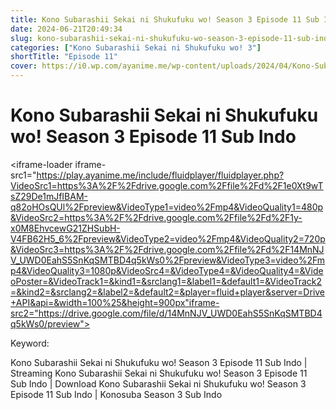 ```yaml
---
title: Kono Subarashii Sekai ni Shukufuku wo! Season 3 Episode 11 Sub Indo
date: 2024-06-21T20:49:34
slug: kono-subarashii-sekai-ni-shukufuku-wo-season-3-episode-11-sub-indo
categories: ["Kono Subarashii Sekai ni Shukufuku wo! 3"]
shortTitle: "Episode 11"
cover: https://i0.wp.com/ayanime.me/wp-content/uploads/2024/04/Kono-Subarashii-3-768x1088-1.jpg
---
```


# Kono Subarashii Sekai ni Shukufuku wo! Season 3 Episode 11 Sub Indo

<iframe-loader iframe-src1="https://play.ayanime.me/include/fluidplayer/fluidplayer.php?VideoSrc1=https%3A%2F%2Fdrive.google.com%2Ffile%2Fd%2F1e0Xt9wTsZ29De1mJfIBAM-q82oHOsQUl%2Fpreview&VideoType1=video%2Fmp4&VideoQuality1=480p&VideoSrc2=https%3A%2F%2Fdrive.google.com%2Ffile%2Fd%2F1y-x0M8EhvcewG21ZHSubH-V4FB62H5_6%2Fpreview&VideoType2=video%2Fmp4&VideoQuality2=720p&VideoSrc3=https%3A%2F%2Fdrive.google.com%2Ffile%2Fd%2F14MnNJV_UWD0EahS5SnKqSMTBD4q5kWs0%2Fpreview&VideoType3=video%2Fmp4&VideoQuality3=1080p&VideoSrc4=&VideoType4=&VideoQuality4=&VideoPoster=&VideoTrack1=&kind1=&srclang1=&label1=&default1=&VideoTrack2=&kind2=&srclang2=&label2=&default2=&player=fluid+player&server=Drive+API&api=&width=100%25&height=900px"iframe-src2="https://drive.google.com/file/d/14MnNJV_UWD0EahS5SnKqSMTBD4q5kWs0/preview"></iframe-loader>

Keyword:
<p>Kono Subarashii Sekai ni Shukufuku wo! Season 3 Episode 11 Sub Indo | Streaming Kono Subarashii Sekai ni Shukufuku wo! Season 3 Episode 11 Sub Indo | Download Kono Subarashii Sekai ni Shukufuku wo! Season 3 Episode 11 Sub Indo | Konosuba Season 3 Sub Indo</p>

